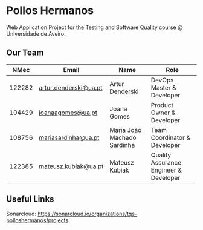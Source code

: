 # Pollos Hermanos

Web Application Project for the Testing and Software Quality course @ Universidade de Aveiro.

## Our Team

| NMec | Email | Name | Role |
| ---- | ----- | ---- | ---- |
| 122282 | artur.denderski@ua.pt | Artur Denderski | DevOps Master & Developer |
| 104429 | joanaagomes@ua.pt | Joana Gomes | Product Owner & Developer |
| 108756 | mariasardinha@ua.pt | Maria João Machado Sardinha | Team Coordinator & Developer |
| 122385 | mateusz.kubiak@ua.pt | Mateusz Kubiak | Quality Assurance Engineer & Developer |

## Useful Links

Sonarcloud: https://sonarcloud.io/organizations/tqs-polloshermanos/projects
